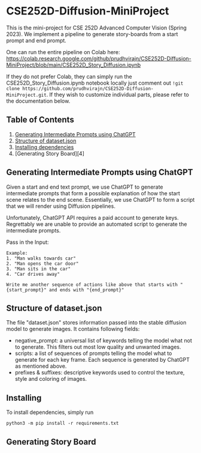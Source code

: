 # CSE252D-Diffusion-MiniProject

This is the mini-project for CSE 252D Advanced Computer Vision (Spring 2023). We implement a pipeline to generate story-boards from a start prompt and end prompt.

One can run the entire pipeline on Colab here: https://colab.research.google.com/github/prudhvirajn/CSE252D-Diffusion-MiniProject/blob/main/CSE252D_Story_Diffusion.ipynb

If they do not prefer Colab, they can simply run the CSE252D_Story_Diffusion.ipynb notebook locally just comment out `!git clone https://github.com/prudhvirajn/CSE252D-Diffusion-MiniProject.git`. If they wish to customize individual parts, please refer to the documentation below. 

## Table of Contents
1. [Generating Intermediate Prompts using ChatGPT][1]
2. [Structure of dataset.json][2]
3. [Installing dependencies][3]
4. [Generating Story Board][4]

[1]: https://github.com/prudhvirajn/CSE252D-Diffusion-MiniProject#generating-intermediate-prompts-using-chatgpt
[2]: https://github.com/prudhvirajn/CSE252D-Diffusion-MiniProject/tree/main#dataset.json
[3]: https://github.com/prudhvirajn/CSE252D-Diffusion-MiniProject/tree/main#installing

## Generating Intermediate Prompts using ChatGPT

Given a start and end text prompt, we use ChatGPT to generate intermediate prompts that form a possible explanation of how the start scene relates to the end scene. Essentially, we use ChatGPT to form a script that we will render using Diffusion pipelines. 

Unfortunately, ChatGPT API requires a paid account to generate keys. Regrettably we are unable to provide an automated script to generate the intermediate prompts. 

Pass in the Input:
```
Example: 
1. "Man walks towards car"
2. "Man opens the car door"
3. "Man sits in the car"
4. "Car drives away"

Write me another sequence of actions like above that starts with "{start_prompt}" and ends with "{end_prompt}"
```

## Structure of dataset.json
The file "dataset.json" stores information passed into the stable diffusion model to generate images. It contains following fields:

* negative_prompt: a universal list of keywords telling the model what not to generate. This filters out most low quality and unwanted images.
* scripts: a list of sequences of prompts telling the model what to generate for each key frame. Each sequence is generated by ChatGPT as mentioned above.
* prefixes & suffixes: descriptive keywords used to control the texture, style and coloring of images.

## Installing

To install dependencies, simply run

`python3 -m pip install -r requirements.txt`

## Generating Story Board

